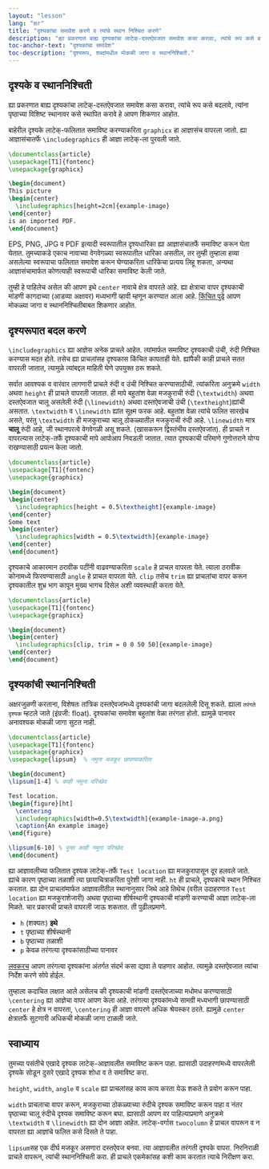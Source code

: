 ```yaml
---
layout: "lesson"
lang: "mr"
title: "दृश्यकांचा समावेश करणे व त्यांचे स्थान निश्चित करणे"
description: "ह्या प्रकरणात बाह्य दृश्यकांचा लाटेक्-दस्तऐवजात समावेश कसा करावा, त्यांचे रूप कसे बदलावे, त्यांना पृष्ठाच्या विशिष्ट स्थानावर कसे स्थापित करावे हे आपण शिकणार आहोत."
toc-anchor-text: "दृश्यकांचा समावेश"
toc-description: "दृश्यरूप, शब्दांमधील मोकळी जागा व स्थाननिश्चिती."
---
```


## दृश्यके व स्थाननिश्चिती

<span class="summary">
ह्या प्रकरणात बाह्य दृश्यकांचा लाटेक्-दस्तऐवजात समावेश कसा करावा, त्यांचे रूप कसे बदलावे, त्यांना
पृष्ठाच्या विशिष्ट स्थानावर कसे स्थापित करावे हे आपण शिकणार आहोत.
</span>

बाहेरील दृश्यके लाटेक्-फलितात समाविष्ट करण्याकरिता `graphicx` हा आज्ञासंच वापरला जातो. ह्या
आज्ञासंचातर्फे `\includegraphics` ही आज्ञा लाटेक्-ला पुरवली जाते.

```latex
\documentclass{article}
\usepackage[T1]{fontenc}
\usepackage{graphicx}

\begin{document}
This picture
\begin{center}
  \includegraphics[height=2cm]{example-image}
\end{center}
is an imported PDF.
\end{document}
```

EPS, PNG, JPG व PDF इत्यादी स्वरूपातील दृश्यधारिका ह्या आज्ञासंचातर्फे समाविष्ट करून घेता
येतात. तुमच्याकडे एकाच नावाच्या वेगवेगळ्या स्वरूपातील धारिका असतील, तर तुम्ही तुम्हाला हव्या
असलेल्या स्वरूपाचा फलितात समावेश करून घेण्याकरिता धारिकेचा प्रत्यय लिहू शकता, अन्यथा
आज्ञासंचामार्फत कोणत्याही स्वरूपाची धारिका समाविष्ट केली जाते.

तुम्ही हे पाहिलेच असेल की आपण इथे `center` नावाचे क्षेत्र वापरले आहे. ह्या क्षेत्राचा वापर
दृश्यकाची मांडणी कागदाच्या (आडव्या अक्षावर) मध्यभागी व्हावी म्हणून करण्यात आला आहे. [किंचित
पुढे](lesson-) आपण मोकळ्या जागा व स्थाननिश्चितीबाबत शिकणार आहोत.

## दृश्यरूपात बदल करणे

`\includegraphics` ह्या आज्ञेस अनेक प्राचले आहेत. त्यांमार्फत समाविष्ट दृश्यकाची उंची, रुंदी
निश्चित करण्यास मदत होते. तसेच ह्या प्राचलांसह दृश्यकास किंचित कापताही येते. ह्यांपैकी काही
प्राचले सतत वापरली जातात, त्यामुळे त्यांबद्दल माहिती घेणे उपयुक्त ठरू शकते.

सर्वात आवश्यक व वारंवार लागणारी प्राचले रुंदी व उंची निश्चित करण्यासाठीची. त्यांकरिता अनुक्रमे
`width` अथवा `height` ही प्राचले वापरली जातात. ही मापे बहुतांश वेळा मजकुराची रुंदी
(`\textwidth`) अथवा दस्तऐवजात चालू असलेली रुंदी (`\linewidth`) अथवा दस्तऐवजाची उंची
(`\textheight`)ह्यांची असतात. `\textwidth` व `\linewidth` ह्यांत सूक्ष्म फरक आहे. बहुतांश
वेळा त्यांचे फलित सारखेच असते, परंतु `\textwidth` ही मजकुराच्या चालू ठोकळ्यातील मजकुराची रुंदी
आहे. `\linewidth` मात्र **चालू** रुंदी आहे, जी स्थानपरत्वे वेगवेगळी असू शकते. (खासकरून द्विस्तंभीय
दस्तऐवजांत). ही प्राचले न वापरल्यास लाटेक्-तर्फे दृश्यकाची मापे आपोआप निवडली जातात. त्यात
दृश्यकाची परिमाणे गुणोत्तराने योग्य राखण्यासाठी प्रयत्न केला जातो.

```latex
\documentclass{article}
\usepackage[T1]{fontenc}
\usepackage{graphicx}

\begin{document}
\begin{center}
  \includegraphics[height = 0.5\textheight]{example-image}
\end{center}
Some text
\begin{center}
  \includegraphics[width = 0.5\textwidth]{example-image}
\end{center}
\end{document}
```
दृश्यकाचे आकारमान ठरावीक पटींनी वाढवण्याकरिता `scale` हे प्राचल वापरता येते. त्याला ठरावीक
कोनामध्ये फिरवण्यासाठी `angle` हे प्राचल वापरता येते. `clip` तसेच `trim` ह्या प्राचलांचा
वापर करून दृश्यकातील शुभ्र भाग कापून मुख्य भागच दिसेल अशी व्यवस्थाही करता येतेे.

```latex
\documentclass{article}
\usepackage[T1]{fontenc}
\usepackage{graphicx}

\begin{document}
\begin{center}
  \includegraphics[clip, trim = 0 0 50 50]{example-image}
\end{center}
\end{document}
```

## दृश्यकांची स्थाननिश्चिती

अक्षरजुळणी करताना, विशेषतः तांत्रिक दस्तऐवजांमध्ये दृश्यकांची जागा बदललेली दिसू शकते.
ह्याला `तरंगते दृश्यक` म्हटले जाते (इंग्रजी: float). दृश्यकांचा समावेश बहुतांश वेळा तरंगता
होतो. ह्यामुळे पानावर अनावश्यक मोकळी जागा सुटत नाही.

```latex
\documentclass{article}
\usepackage[T1]{fontenc}
\usepackage{graphicx}
\usepackage{lipsum}  % नमुना मजकूर छापण्याकरिता

\begin{document}
\lipsum[1-4] % काही नमुना परिच्छेद

Test location.
\begin{figure}[ht]
  \centering
  \includegraphics[width=0.5\textwidth]{example-image-a.png}
  \caption{An example image}
\end{figure}

\lipsum[6-10] % पुन्हा काही नमुना परिच्छेद
\end{document}
```

ह्या आज्ञावलीच्या फलितात दृश्यक लाटेक्-तर्फे `Test location` ह्या मजकुरापासून दूर हलवले
जाते. ह्याचे कारण पृष्ठाच्या तळाशी त्या छायाचित्राकरिता पुरेशी जागा नाही. `ht` ही प्राचले,
दृश्यकाचे स्थान निश्चित करतात. ह्या दोन प्राचलांमार्फत आज्ञावलीतील स्थानानुसार जिथे आहे तिथेच
(वरील उदाहरणात `Test location` ह्या मजकुराशेजारी) अथवा पृष्ठाच्या शीर्षस्थानी दृश्यकाची
मांडणी करण्याची आज्ञा लाटेक्-ला मिळते. चार प्रकारची प्राचले वापरली जाऊ शकतात. ती
पुढीलप्रमाणे.

- `h` (शक्यतः) **इथे**
- `t` पृष्ठाच्या शीर्षस्थानी
- `b` पृष्ठाच्या तळाशी
- `p` केवळ तरंगत्या दृश्यकांसाठीच्या पानावर

[लवकरच](lesson-09) आपण तरंगत्या दृश्यकांना अंतर्गत संदर्भ कसा द्यावा ते पाहणार आहोत. त्यामुळे
दस्तऐवजात त्यांचा निर्देश करणे सोपे होईल.

तुम्हाला कदाचित लक्षात आले असेलच की दृश्यकाची मांडणी दस्तऐवजाच्या मधोमध करण्यासाठी
`\centering` ह्या आज्ञेचा वापर आपण केला आहे. तरंगत्या दृश्यकांमध्ये सामग्री मध्यभागी
छापण्यासाठी `center` हे क्षेत्र न वापरता, `\centering` ही आज्ञा वापरणे अधिक श्रेयस्कर
ठरते. ह्यामुळे `center` क्षेत्रातर्फे सुटणारी अधिकची मोकळी जागा टाळली जाते.

## स्वाध्याय

तुमच्या पसंतीचे एखादे दृश्यक लाटेक्-आज्ञावलीत समाविष्ट करून पाहा. ह्यासाठी उदाहरणांमध्ये वापरलेली
दृश्यके सोडून दुसरे एखादे दृश्यक शोधा व ते समाविष्ट करा.


`height`, `width`, `angle` व `scale` ह्या प्राचलांसह काय काय करता येऊ शकते ते प्रयोग
करून पाहा.

`width` प्राचलाचा वापर करून, मजकुराच्या ठोकळ्याच्या रुंदीचे दृश्यक समाविष्ट करून पाहा व नंतर
पृष्ठाच्या चालू रुंदीचे दृश्यक समाविष्ट करून बघा. ह्यासाठी आपण वर पाहिल्याप्रमाणे अनुक्रमे
`\textwidth` व `\linewidth` ह्या दोन आज्ञा आहेत. लाटेक्-वर्गास `twocolumn` हे प्राचल
वापरून व न वापरता ह्या आज्ञांचे फलित कसे दिसते ते पाहा.

`lipsum`सह एक दीर्घ मजकूर असणारा दस्तऐवज बनवा. त्या आज्ञावलीत तरंगती दृश्यके
वापरा. निरनिराळी प्राचले वापरून, त्यांची स्थाननिश्चिती करा. ही प्राचले एकमेकांसह कशी काम
करतात त्याचे निरीक्षण करा.
